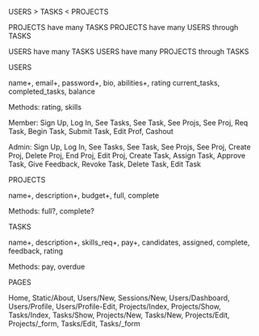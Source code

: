 USERS > TASKS < PROJECTS

PROJECTS have many TASKS
PROJECTS have many USERS through TASKS

USERS have many TASKS
USERS have many PROJECTS through TASKS


USERS

name+, email+, password+, bio, abilities+, rating
  current_tasks, completed_tasks, balance

Methods: rating, skills

Member:  Sign Up, Log In, See Tasks, See Task, See Projs,
  See Proj, Req Task, Begin Task, Submit Task, Edit Prof,
  Cashout

Admin:  Sign Up, Log In, See Tasks, See Task, See Projs,
  See Proj, Create Proj, Delete Proj, End Proj, Edit Proj,
  Create Task, Assign Task, Approve Task, Give Feedback,
  Revoke Task, Delete Task, Edit Task


PROJECTS

name+, description+, budget+, full, complete

Methods: full?, complete?


TASKS

name+, description+, skills_req+, pay+, candidates,
  assigned, complete, feedback, rating

Methods: pay, overdue


PAGES

Home, Static/About, Users/New, Sessions/New, Users/Dashboard, Users/Profile, Users/Profile-Edit, Projects/Index, Projects/Show, Tasks/Index, Tasks/Show, Projects/New, Tasks/New, Projects/Edit, Projects/_form, Tasks/Edit, Tasks/_form

